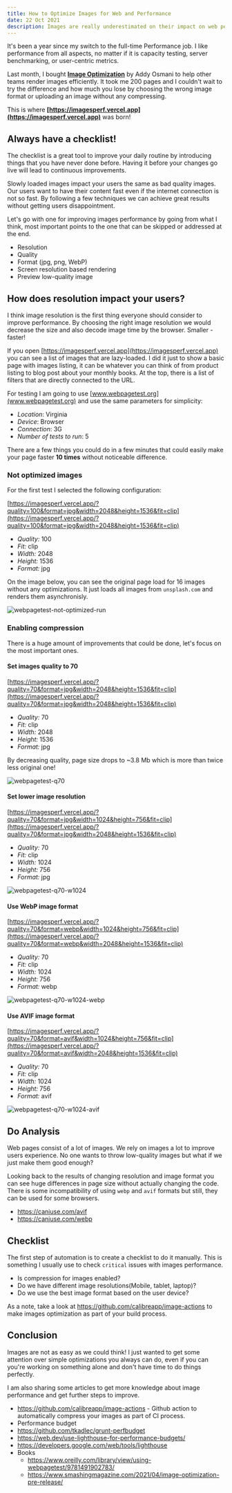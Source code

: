 ```yaml
---
title: How to Optimize Images for Web and Performance
date: 22 Oct 2021
description: Images are really underestimated on their impact on web performance. There are a few steps that each team can do to make the web faster without hours spent.
---
```


It's been a year since my switch to the full-time Performance job. I like performance from all aspects, no matter if it is capacity testing, server benchmarking, or user-centric metrics.

Last month, I bought **[Image Optimization](https://www.smashingmagazine.com/printed-books/image-optimization/)** by Addy Osmani to help other teams render images efficiently. It took me 200 pages and I couldn't wait to try the difference
and how much you lose by choosing the wrong image format or uploading an image without any compressing.

This is where **[https://imagesperf.vercel.app](https://imagesperf.vercel.app)** was born!

## Always have a checklist!

The checklist is a great tool to improve your daily routine by introducing things that you have never done before. Having it before your changes go live will lead to continuous improvements.

Slowly loaded images impact your users the same as bad quality images. Our users want to have their content fast even if the internet connection is not so fast. By following a few techniques we can achieve great results without getting users disappointment.

Let's go with one for improving images performance by going from what I think, most important points to the one that can be skipped or addressed at the end.

- Resolution
- Quality
- Format (jpg, png, WebP)
- Screen resolution based rendering
- Preview low-quality image

## How does resolution impact your users?

I think image resolution is the first thing everyone should consider to improve performance. By choosing the right image resolution we would decrease the size and also decode image time by the browser. Smaller - faster!

If you open [https://imagesperf.vercel.app](https://imagesperf.vercel.app) you can see a list of images that are lazy-loaded. I did it just to show a basic page with images listing, it can be whatever you can think of from product listing to blog post about your monthly books. At the top, there is a list of filters that are directly connected to the URL.

For testing I am going to use [www.webpagetest.org](www.webpagetest.org) and use the same parameters for simplicity:

- _Location_: Virginia
- _Device_: Browser
- _Connection_: 3G
- _Number of tests to run_: 5

There are a few things you could do in a few minutes that could easily make your page faster **10 times** without noticeable difference.

### Not optimized images

For the first test I selected the following configuration:

[https://imagesperf.vercel.app/?quality=100&format=jpg&width=2048&height=1536&fit=clip](https://imagesperf.vercel.app/?quality=100&format=jpg&width=2048&height=1536&fit=clip)

- _Quality:_ 100
- _Fit:_ clip
- _Width:_ 2048
- _Height:_ 1536
- _Format:_ jpg

On the image below, you can see the original page load for 16 images without any optimizations. It just loads all images from `unsplash.com` and renders them asynchronisly. 

![webpagetest-not-optimized-run](../../public/static/img/articles/2021-10-22/webpagetest-not-optimized-run.png)

### Enabling compression

There is a huge amount of improvements that could be done, let's focus on the most important ones.

#### Set images quality to 70

[https://imagesperf.vercel.app/?quality=70&format=jpg&width=2048&height=1536&fit=clip](https://imagesperf.vercel.app/?quality=70&format=jpg&width=2048&height=1536&fit=clip)

- _Quality:_ 70
- _Fit:_ clip
- _Width:_ 2048
- _Height:_ 1536
- _Format:_ jpg

By decreasing quality, page size drops to ~3.8 Mb which is more than twice less original one!

![webpagetest-q70](../../public/static/img/articles/2021-10-22/webpagetest-q70.png)

#### Set lower image resolution

[https://imagesperf.vercel.app/?quality=70&format=jpg&width=1024&height=756&fit=clip](https://imagesperf.vercel.app/?quality=70&format=jpg&width=2048&height=1536&fit=clip)

- _Quality:_ 70
- _Fit:_ clip
- _Width:_ 1024
- _Height:_ 756
- _Format:_ jpg

![webpagetest-q70-w1024](../../public/static/img/articles/2021-10-22/webpagetest-q70-w1024.png)



#### Use WebP image format

[https://imagesperf.vercel.app/?quality=70&format=webp&width=1024&height=756&fit=clip](https://imagesperf.vercel.app/?quality=70&format=webp&width=2048&height=1536&fit=clip)

- _Quality:_ 70
- _Fit:_ clip
- _Width:_ 1024
- _Height:_ 756
- _Format:_ webp

![webpagetest-q70-w1024-webp](../../public/static/img/articles/2021-10-22/webpagetest-q70-w1024-webp.png)

#### Use AVIF image format

[https://imagesperf.vercel.app/?quality=70&format=avif&width=1024&height=756&fit=clip](https://imagesperf.vercel.app/?quality=70&format=avif&width=2048&height=1536&fit=clip)

- _Quality:_ 70
- _Fit:_ clip
- _Width:_ 1024
- _Height:_ 756
- _Format:_ avif

![webpagetest-q70-w1024-avif](../../public/static/img/articles/2021-10-22/webpagetest-q70-w1024-avif.png)



## Do Analysis 

Web pages consist of a lot of images. We rely on images a lot to improve users experience. No one wants to throw low-quality images but what if we just make them good enough?

Looking back to the results of changing resolution and image format you can see huge differences in page size without actually changing the code. There is some incompatibility of using `webp` and `avif` formats but still, they can be used for some browsers.

- https://caniuse.com/avif
- https://caniuse.com/webp

## Checklist

The first step of automation is to create a checklist to do it manually. This is something I usually use to check `critical` issues with images performance. 

- Is compression for images enabled?
- Do we have different image resolutions(Mobile, tablet, laptop)?
- Do we use the best image format based on the user device?

As a note, take a look at https://github.com/calibreapp/image-actions to make images optimization as part of your build process.

## Conclusion

Images are not as easy as we could think! I just wanted to get some attention over simple optimizations you always can do, even if you can you're working on something alone and don't have time to do things perfectly.

I am also sharing some articles to get more knowledge about image performance and get further steps to improve.

- https://github.com/calibreapp/image-actions - Github action to automatically compress your images as part of CI process.
-  Performance budget
  - https://github.com/tkadlec/grunt-perfbudget
  - https://web.dev/use-lighthouse-for-performance-budgets/
- https://developers.google.com/web/tools/lighthouse
- Books
  - https://www.oreilly.com/library/view/using-webpagetest/9781491902783/
  - https://www.smashingmagazine.com/2021/04/image-optimization-pre-release/









